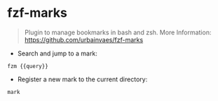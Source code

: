 # fzf-marks

> Plugin to manage bookmarks in bash and zsh.
> More Information: <https://github.com/urbainvaes/fzf-marks>

- Search and jump to a mark:

`fzm {{query}}`

- Register a new mark to the current directory:

`mark`
